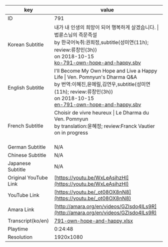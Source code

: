 |  key  |  value  |
|-------|---------|
| ID            | 791 |
| Korean Subtitle | 내가 내 인생의 희망이 되어 행복하게 살겠습니다. \| 법륜스님의 즉문즉설<br>by 한국어녹취:권희정,subtitle(성미연(11h); review:류창민(3h))<br>on 2018-10-15<br>[ko-791-own-hope-and-happy.sbv](https://github.com/jungtosociety/dharma-qna/raw/master/sub/791/ko-791-own-hope-and-happy.sbv)<br>|
| English Subtitle | I'll Become My Own Hope and Live a Happy Life \| Ven. Pomnyun's Dharma Q&A<br>by 번역:이혜진,윤메릴,김연우,subtitle(성미연(11h); review:류창민(3h))<br>on 2018-10-15<br>[en-791-own-hope-and-happy.sbv](https://github.com/jungtosociety/dharma-qna/raw/master/sub/791/en-791-own-hope-and-happy.sbv)<br>|
| French Subtitle | Choisir de vivre heureux \| Le Dharma du Ven. Pomnyun<br>by translation:윤혜정; review:Franck Vautier<br>on in progress<br><br>|
| German Subtitle | N/A |
| Chinese Subtitle | N/A |
| Japanese Subtitle | N/A |
| Original YouTube Link  | [https://youtu.be/WxLeAsihzHI](https://youtu.be/WxLeAsihzHI) |
| YouTube Link  | [https://youtu.be/_ot08OX8nN8](https://youtu.be/_ot08OX8nN8) |
| Amara Link    | [http://amara.org/en/videos/GZIsdo4ILs9R](http://amara.org/en/videos/GZIsdo4ILs9R) |
| Transcript(ko/en) | [791-own-hope-and-happy.xlsx](https://github.com/jungtosociety/dharma-qna/raw/master/sub/791/791-own-hope-and-happy.xlsx) |
| Playtime | 0:24:48 |
| Resolution | 1920x1080|
